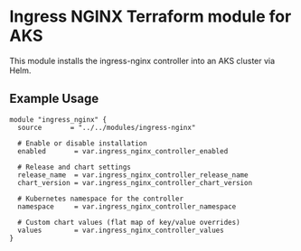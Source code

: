 # Ingress NGINX Terraform module for AKS

This module installs the ingress-nginx controller into an AKS cluster via Helm.

## Example Usage

```hcl
module "ingress_nginx" {
  source       = "../../modules/ingress-nginx"

  # Enable or disable installation
  enabled       = var.ingress_nginx_controller_enabled

  # Release and chart settings
  release_name  = var.ingress_nginx_controller_release_name
  chart_version = var.ingress_nginx_controller_chart_version

  # Kubernetes namespace for the controller
  namespace     = var.ingress_nginx_controller_namespace

  # Custom chart values (flat map of key/value overrides)
  values        = var.ingress_nginx_controller_values
}
```
